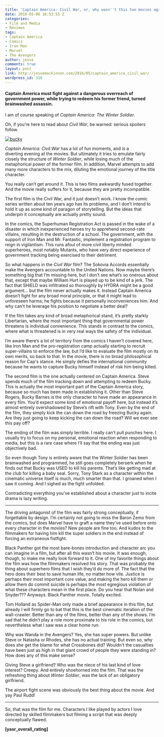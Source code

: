 ```yaml
---
title: 'Captain America: Civil War, or, why wasn''t this two movies again?'
date: 2016-05-06 16:53:53 Z
categories:
- Film and Media
- Reviews
tags:
- Captain America
- Comics
- Iron Man
- Marvel
- The Avengers
author: jesse
comments: true
layout: post
link: http://jessemackinnon.com/2016/05/captain_america_civil_war/
wordpress_id: 319
---
```


#### Captain America must fight against a dangerous overreach of government power, while trying to redeem his former friend, turned brainwashed assassin.


I am of course speaking of _Captain America: The Winter Soldier_.

Oh, if you’re here to read about _Civil War_, be warned: serious spoilers follow.

[![bucky](http://jessemackinnon.com/wp-content/uploads/2016/05/bucky-300x154.jpg)](http://jessemackinnon.com/wp-content/uploads/2016/05/bucky.jpg)

_Captain America: Civil War_ has a lot of fun moments, and is a diverting evening at the movies. But ultimately it tries to emulate fairly closely the structure of _Winter Soldier_, while losing much of the metaphorical power of the former film. In addition, Marvel attempts to add many more characters to the mix, diluting the emotional journey of the title character.

You really can’t get around it. This is two films awkwardly fused together. And the movie really suffers for it, because they are pretty incompatible.

The first film is the Civil War, and it just doesn’t work. I know the comic series written about ten years ago has its problems, and I don’t intend to hold it up as some kind of paragon of storytelling. But the ideas that underpin it conceptually are actually pretty sound.

In the comics, the Superhuman Registration Act is passed in the wake of a disaster in which inexperienced heroes try to apprehend second-rate villains, resulting in the destruction of a school. The government, with the support of Iron Man and Mr. Fantastic, implement a registration program to reign in vigilantism. This runs afoul of more civil liberty minded superheroes, most notably Mutants, who have very direct experience of government tracking being exercised to their detriment.

So what happens in the _Civil War_ film? The Sokovia Accords essentially make the Avengers accountable to the United Nations. Now maybe there’s something big that I’m missing here, but I don’t see what’s so onerous about that, except that maybe William Hurt is played up to be kind of a jerk. The fact that SHIELD was infiltrated so thoroughly by HYDRA might be a good argument… but the film never actually makes it. Instead Captain America doesn’t fight for any broad moral principle, or that it might lead to unforeseen harms; he fights because it personally inconveniences him. And why can't he leverage his position to negotiate a better deal?

If the film takes any kind of broad metaphorical stand, it’s pretty starkly Libertarian, where the most important thing that governmental power threatens is individual convenience. This stands in contrast to the comics, where what is threatened is in very real ways the safety of the individual.

I’m aware there’s a lot of territory from the comics I haven’t covered here, like Iron Man and the pro-registration camp actually starting to recruit super-villains to enforce the law, but I’d like to evaluate the film mostly on its own merits, so back to that. In the movie, there is no broad philosophical reason for Cap's stance. He simply defies the international community because he wants to capture Bucky himself instead of risk him being killed.

The second film is the one actually centered on Captain America. Steve spends much of the film tracking down and attempting to redeem Bucky. This is actually the most important part of the Captain America story, because so much has been made in establishing it. Other than Steve Rogers, Bucky Barnes is the only character to have made an appearance in every film. You’d expect some kind of emotional payoff here, but instead it’s almost entirely overshadowed by Steve’s rift with Tony. Even by the end of the film, they simply kick the can down the road by freezing Bucky again. Are they just going to keep kicking the can down the road? Will we ever see this pay off?

The ending of the film was simply terrible. I really can’t pull punches here. I usually try to focus on my personal, emotional reaction when responding to media, but this is a rare case where I’ll say that the ending was just objectively bad.

So even though Tony is entirely aware that the Winter Soldier has been brainwashed and programmed, he still goes completely berserk when he finds out that Bucky was USED to kill his parents. That’s like getting mad at the club for killing a baby seal. Sorry, Tony Stark as a character within the cinematic universe itself is much, much smarter than that. I groaned when I saw it coming. And I sighed as the fight unfolded.

Contradicting everything you’ve established about a character just to incite drama is lazy writing.



* * *



The driving antagonist of the film was fairly strong conceptually, if forgettable by design. I’m certainly not going to miss the Baron Zemo from the comics, but does Marvel have to graft a name they’ve used before onto every character in the movies? New people are fine too. And kudos to the filmmakers for having him kill the super soldiers in the end instead of forcing an extraneous fistfight.

Black Panther got the most bare-bones introduction and character arc you can imagine in a film, but after all this wasn’t his movie. It was enough, though, to make me really look forward to it. One of my favorite things about the film was how the filmmakers resolved his story. That was probably the thing about superhero films that I wish they’d do more of. The fact that the hero does their best to save human life, no matter how vile. Justice is perhaps their most important core value, and making the hero kill them or allow them do commit suicide is perhaps the most egregious violation of what these characters mean in the first place. Do you hear that Nolan and Snyder??? Anyways. Black Panther movie. Totally excited.

Tom Holland as Spider-Man only made a brief appearance in this film, but already I will firmly go to bat that this is the best cinematic iteration of the wall-crawler. Better than any of the films, better than any of the shows. I’m sad that he didn’t play a role more proximate to his role in the comics, but nevertheless what I saw was a clear home run.

Why was Wanda in the Avengers? Yes, she has super powers. But unlike Steve or Natasha or Rhodes, she has no actual training. But even so, why does she get the blame for what Crossbones did? Wouldn't the casualties have been just as high in that giant crowd of people they were standing in? How does any of this make sense?

Giving Steve a girlfriend? Who was the niece of his last kind of love interest? Creepy. And entirely shoehorned into the film. That was the refreshing thing about _Winter Soldier_, was the lack of an obligatory girlfriend.

The airport fight scene was obviously the best thing about the movie. And yay Paul Rudd!



* * *



So, that was the film for me. Characters I like played by actors I love directed by skilled filmmakers but filming a script that was deeply conceptually flawed.

**[yasr_overall_rating]**
